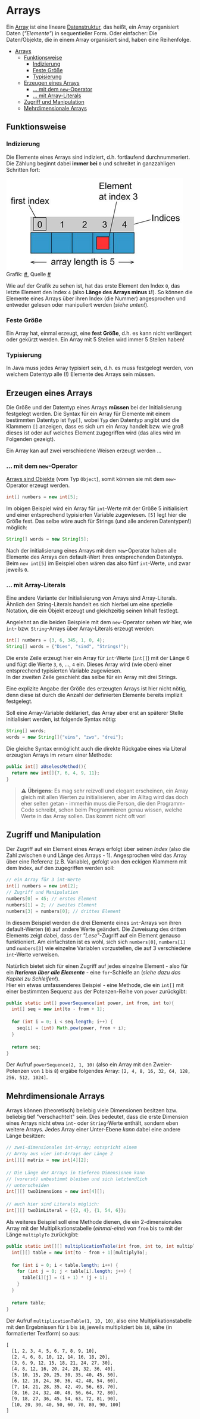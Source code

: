 # Arrays

Ein [Array](https://de.wikipedia.org/wiki/Feld_(Datentyp)) ist eine lineare [Datenstruktur](https://de.wikipedia.org/wiki/Datenstruktur), das heißt, ein Array organisiert Daten (_"Elemente"_) in sequentieller Form. Oder einfacher: Die Daten/Objekte, die in einem Array organisiert sind, haben eine Reihenfolge.  

- [Arrays](#arrays)
  - [Funktionsweise](#funktionsweise)
    - [Indizierung](#indizierung)
    - [Feste Größe](#feste-größe)
    - [Typisierung](#typisierung)
  - [Erzeugen eines Arrays](#erzeugen-eines-arrays)
    - [... mit dem `new`-Operator](#-mit-dem-new-operator)
    - [... mit Array-Literals](#-mit-array-literals)
  - [Zugriff und Manipulation](#zugriff-und-manipulation)
  - [Mehrdimensionale Arrays](#mehrdimensionale-arrays)

## Funktionsweise

### Indizierung
Die Elemente eines Arrays sind indiziert, d.h. fortlaufend durchnummeriert. Die Zählung beginnt dabei **immer bei** `0` und schreitet in ganzzahligen Schritten fort:

![array](/assets/images/array.jpeg)  
Grafik: [#](/assets/images/array.jpeg), Quelle [#](https://javatutorial.net/java-array)

Wie auf der Grafik zu sehen ist, hat das erste Element den Index `0`, das letzte Element den Index `4` (also **Länge des Arrays minus `1`!**). So können die Elemente eines Arrays über ihren Index (die Nummer) angesprochen und entweder gelesen oder manipuliert werden (_siehe unten!_).

### Feste Größe
Ein Array hat, einmal erzeugt, eine **fest Größe**, d.h. es kann nicht verlängert oder gekürzt werden. Ein Array mit 5 Stellen wird immer 5 Stellen haben!

### Typisierung
In Java muss jedes Array typisiert sein, d.h. es muss festgelegt werden, von welchem Datentyp alle (!) Elemente des Arrays sein müssen.


## Erzeugen eines Arrays

Die Größe und der Datentyp eines Arrays **müssen** bei der Initialisierung festgelegt werden. Die Syntax für ein Array für Elemente mit einem bestimmten Datentyp ist `Typ[]`, wobei `Typ` den Datentyp angibt und die Klammern `[]` anzeigen, dass es sich um ein Array handelt bzw. wie groß dieses ist oder auf welches Element zugegriffen wird (das alles wird im Folgenden gezeigt).

Ein Array kan auf zwei verschiedene Weisen erzeugt werden ...

### ... mit dem `new`-Operator

[Arrays sind Objekte](https://docs.oracle.com/javase/specs/jls/se8/html/jls-10.html) (vom Typ `Object`), somit können sie mit dem `new`-Operator erzeugt werden.

```java
int[] numbers = new int[5];
```

Im obigen Beispiel wird ein Array für `int`-Werte mit der Größe 5 initialisiert und einer entsprechend typisierten Variable zugewiesen. `[5]` legt hier die Größe fest. Das selbe wäre auch für Strings (und alle anderen Datentypen!) möglich:

```java
String[] words = new String[5];
```

Nach der initialisierung eines Arrays mit dem `new`-Operator haben alle Elemente des Arrays den default-Wert ihres entsprechenden Datentyps. Beim `new int[5]` im Beispiel oben wären das also fünf `int`-Werte, und zwar jeweils `0`.

### ... mit Array-Literals

Eine andere Variante der Initialisierung von Arrays sind Array-Literals. Ähnlich den String-Literals handelt es sich hierbei um eine spezielle Notation, die ein Objekt erzeugt und gleichzeitig seinen Inhalt festlegt.

Angelehnt an die beiden Beispiele mit dem `new`-Operator sehen wir hier, wie `ìnt`- bzw. `String`-Arrays über Array-Literals erzeugt werden:

```java
int[] numbers = {3, 6, 345, 1, 0, 4};
String[] words = {"Dies", "sind", "Strings!"};
```

Die erste Zeile erzeugt hier ein Array für `int`-Werte (`int[]`) mit der Länge 6 und fügt die Werte `3`, `6`, ..., `4` ein. Dieses Array wird (wie oben) einer entsprechend typisierten Variable zugewiesen.  
In der zweiten Zeile geschieht das selbe für ein Array mit drei Strings.

Eine explizite Angabe der Größe des erzeugten Arrays ist hier nicht nötig, denn diese ist durch die Anzahl der definierten Elemente bereits implizit festgelegt.

Soll eine Array-Variable deklariert, das Array aber erst an späterer Stelle initialisiert werden, ist folgende Syntax nötig:

``` java
String[] words;
words = new String[]{"eins", "zwo", "drei"};
```

Die gleiche Syntax ermöglicht auch die direkte Rückgabe eines via Literal erzeugten Arrays im `return` einer Methode:

``` java
public int[] aUselessMethod(){
  return new int[]{7, 6, 4, 9, 11};
}
```

> :warning: **Übrigens:** Es mag sehr reizvoll und elegant erscheinen, ein Array gleich mit allen Werten zu initialisieren, aber im Alltag wird das doch eher selten getan - immerhin muss die Person, die den Programm-Code schreibt, schon beim Programmieren genau wissen, welche Werte in das Array sollen. Das kommt nicht oft vor!


## Zugriff und Manipulation

Der Zugriff auf ein Element eines Arrays erfolgt über seinen _Index_ (also die Zahl zwischen `0` und Länge des Arrays - 1). Angesprochen wird das Array über eine Referenz (z.B. Variable), gefolgt von den eckigen Klammern mit dem Index, auf den zugegriffen werden soll:

```java
// ein Array für 3 int-Werte
int[] numbers = new int[2];
// Zugriff und Manipulation
numbers[0] = 45; // erstes Element
numbers[1] = 2; // zweites Element
numbers[3] = numbers[0]; // drittes Element
```

In diesem Beispiel werden die drei Elemente eines `int`-Arrays von ihren default-Werten (`0`) auf andere Werte geändert. Die Zuweisung des dritten Elements zeigt dabei, dass der _"Lese"_-Zugriff auf ein Element genauso funktioniert. Am einfachsten ist es wohl, sich sich `numbers[0]`, `numbers[1]` und `numbers[3]` wie einzelne Variablen vorzustellen, die auf 3 verschiedene `int`-Werte verweisen. 

Natürlich bietet sich für einen Zugriff auf jedes einzelne Element - also für ein _**Iterieren über alle Elemente**_ - eine `for`-Schleife an (_siehe dazu das Kapitel zu Schleifen!_).  
Hier ein etwas umfassenderes Beispiel - eine Methode, die ein `int[]` mit einer bestimmten Sequenz aus der Potenzen-Reihe von `power` zurückgibt:

``` java
public static int[] powerSequence(int power, int from, int to){
  int[] seq = new int[to - from + 1];

  for (int i = 0; i < seq.length; i++) {
    seq[i] = (int) Math.pow(power, from + i);
  }

  return seq;
}
```

Der Aufruf `powerSequence(2, 1, 10)` (also ein Array mit den Zweier-Potenzen von `1` bis `8`) ergäbe folgendes Array: `[2, 4, 8, 16, 32, 64, 128, 256, 512, 1024]`.


## Mehrdimensionale Arrays

Arrays können (theoretisch) beliebig viele Dimensionen besitzen bzw. beliebig tief "verschachtelt" sein. Dies bedeutet, dass die erste Dimension eines Arrays nicht etwa `int`- oder `String`-Werte enthält, sondern eben weitere Arrays. Jedes Array einer Unter-Ebene _kann_ dabei eine andere Länge besitzen:

```java
// zwei-dimensionales int-Array; entspricht einem
// Array aus vier int-Arrays der Länge 2
int[][] matrix = new int[4][2];

// Die Länge der Arrays in tieferen Dimensionen kann
// (vorerst) unbestimmt bleiben und sich letztendlich
// unterscheiden
int[][] twoDimensions = new int[4][];

// auch hier sind Litarals möglich:
int[][] twoDimLiteral = {{2, 4}, {1, 54, 6}};
```

Als weiteres Beispiel soll eine Methode dienen, die ein 2-dimensionales Array mit der Multiplikationstabelle (_einmal-eins_) von `from` bis `to` mit der Länge `multiplyTo` zurückgibt:

``` java
public static int[][] multiplicationTable(int from, int to, int multiplyTo){
  int[][] table = new int[to - from + 1][multiplyTo];
  
  for (int i = 0; i < table.length; i++) {
    for (int j = 0; j < table[i].length; j++) {
      table[i][j] = (i + 1) * (j + 1);
    }
  }
  
  return table;
}
```

Der Aufruf `multiplicationTable(1, 10, 10)`, also eine Multiplikationstabelle mit den Ergebnissen für `1` bis `10`, jeweils multipliziert bis `10`, sähe (in formatierter Textform) so aus:

```
[
  [1, 2, 3, 4, 5, 6, 7, 8, 9, 10],
  [2, 4, 6, 8, 10, 12, 14, 16, 18, 20],
  [3, 6, 9, 12, 15, 18, 21, 24, 27, 30],
  [4, 8, 12, 16, 20, 24, 28, 32, 36, 40],
  [5, 10, 15, 20, 25, 30, 35, 40, 45, 50],
  [6, 12, 18, 24, 30, 36, 42, 48, 54, 60],
  [7, 14, 21, 28, 35, 42, 49, 56, 63, 70],
  [8, 16, 24, 32, 40, 48, 56, 64, 72, 80],
  [9, 18, 27, 36, 45, 54, 63, 72, 81, 90],
  [10, 20, 30, 40, 50, 60, 70, 80, 90, 100]
]

```
